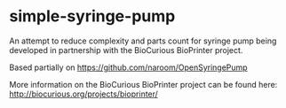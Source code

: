 # simple-syringe-pump
An attempt to reduce complexity and parts count for syringe pump being developed in partnership with the BioCurious BioPrinter project.

Based partially on https://github.com/naroom/OpenSyringePump

More information on the BioCurious BioPrinter project can be found here: http://biocurious.org/projects/bioprinter/
